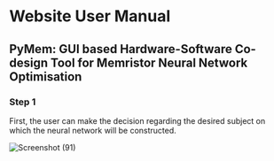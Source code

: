 # Website User Manual
## PyMem: GUI based Hardware-Software Co-design Tool for Memristor Neural Network Optimisation


### Step 1

First, the user can make the decision regarding the desired subject on 
which the neural network will be constructed.

![Screenshot (91)](https://github.com/sreejacb/PyMem/assets/101924446/ef57eb35-2e58-4a4e-95ae-c5472268e04f)



